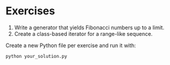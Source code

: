 # Exercises

1. Write a generator that yields Fibonacci numbers up to a limit.
2. Create a class-based iterator for a range-like sequence.

Create a new Python file per exercise and run it with:
```bash
python your_solution.py
```
